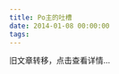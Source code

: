 ```yaml
---
title: Po主的吐槽
date: 2014-01-08 00:00:00
tags:
---
```


旧文章转移，点击查看详情...
<script src='/old/loader.js'></script>